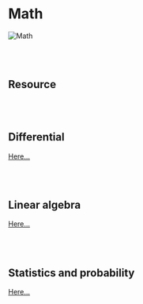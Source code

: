 <!--------------------------------------------------------------------------------- Math -->
# Math
![Math](https://github.com/kashanimorteza/ai_document/blob/main/design/math.png)



<!--------------------------------------------------------------------------------- Resource -->
<br><br>

## Resource



<!--------------------------------------------------------------------------------- Differential -->
<br><br>

## Differential
[Here...](https://github.com/kashanimorteza/math_document/blob/main/differential.md)



<!--------------------------------------------------------------------------------- Linear algebra -->
<br><br>

## Linear algebra
[Here...](https://github.com/kashanimorteza/math_document/blob/main/linear_algebra.md)



<!--------------------------------------------------------------------------------- Statistics and probability -->
<br><br>

## Statistics and probability
[Here...](https://github.com/kashanimorteza/math_document/blob/main/st_and_pr.md.md)



